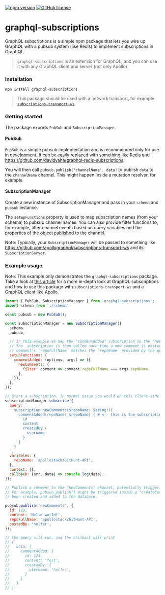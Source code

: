 [![npm version](https://badge.fury.io/js/graphql-subscriptions.svg)](https://badge.fury.io/js/graphql-subscriptions) [![GitHub license](https://img.shields.io/github/license/apollostack/graphql-subscriptions.svg)](https://github.com/apollostack/graphql-subscriptions/blob/license/LICENSE)

# graphql-subscriptions

GraphQL subscriptions is a simple npm package that lets you wire up GraphQL with a pubsub system (like Redis) to implement subscriptions in GraphQL.

> `graphql-subscriptions` is an extension for GraphQL, and you can use it with any GraphQL client and server (not only Apollo).

### Installation

`npm install graphql-subscriptions`

> This package should be used with a network transport, for example [`subscriptions-transport-ws`](https://github.com/apollographql/subscriptions-transport-ws).

### Getting started

The package exports `PubSub` and `SubscriptionManager`.

#### PubSub

`PubSub` is a simple pubsub implementation and is recommended only for use in development. It can be easily replaced with something like Redis and https://github.com/davidyaha/graphql-redis-subscriptions.

You will then call `pubsub.publish('channelName', data)` to publish `data` to the `channelName` channel. This might happen inside a mutation resolver, for example.

#### SubscriptionManager

Create a new instance of SubscriptionManager and pass in your `schema` and `pubsub` instance. 

The `setupFunctions` property is used to map subscription names (from your schema) to pubsub channel names. You can also provide filter functions to, for example, filter channel events based on query variables and the properties of the object published to the channel.

Note: Typically, your `SubscriptionManager` will be passed to something like https://github.com/apollographql/subscriptions-transport-ws and its `SubscriptionServer`.

### Example usage

Note: This example only demonstrates the `graphql-subscriptions` package. Take a look at [this article](https://dev-blog.apollodata.com/graphql-subscriptions-in-apollo-client-9a2457f015fb) for a more in-depth look at GraphQL subscriptions and how to use this package with `subscriptions-transport-ws` and a GraphQL client like Apollo.

```js
import { PubSub, SubscriptionManager } from 'graphql-subscriptions';
import schema from './schema';

const pubsub = new PubSub();

const subscriptionManager = new SubscriptionManager({
  schema,
  pubsub,

  // In this example we map the "commentAdded" subscription to the "newComments" channel.
  // The  subscription is then called each time a new comment is posted where the
  // comment's `repoFullName` matches the `repoName` provided by the query.
  setupFunctions: {
    commentAdded: (options, args) => ({
      newComments: {
        filter: comment => comment.repoFullName === args.repoName,
      },
    }),
  },
});

// Start a subscription. In normal usage you would do this client-side using something like subscriptions-transport-ws
subscriptionManager.subscribe({
  query: `
    subscription newComments($repoName: String!){
      commentAdded(repoName: $repoName) { # <-- this is the subscription name
        id
        content
        createdBy {
          username
        }
      }
    }
  `,
  variables: {
    repoName: 'apollostack/GitHunt-API',
  },
  context: {},
  callback: (err, data) => console.log(data),
});

// Publish a comment to the "newComments" channel, potentially triggering a call to a matching subscription.
// For example, pubsub.publish() might be triggered inside a "createComment" mutation, after the post has
// been created and added to the database.

pubsub.publish('newComments', {
  id: 123,
  content: 'Hello world!',
  repoFullName: 'apollostack/GitHunt-API',
  postedBy: 'helfer',
});

// the query will run, and the callback will print
// {
//   data: {
//     commentAdded: {
//       id: 123,
//       content: 'Test',
//       createdBy: {
//         username: 'helfer',
//       }
//     }
//   }
// }

```



